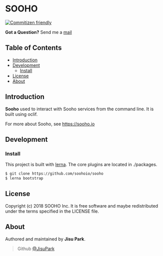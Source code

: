 # SOOHO

[![Commitizen friendly](https://img.shields.io/badge/commitizen-friendly-brightgreen.svg)](http://commitizen.github.io/cz-cli/)

**Got a Question?** Send me a <a href="mailto:jisupark@sooho.io">mail</a>

## Table of Contents
- [Introduction](#introduction)
- [Development](#development)
  - [Install](#install)
- [License](#license)
- [About](#about)

## Introduction

**Sooho** used to interact with Sooho services from the command line. It is built using oclif.

For more about Sooho, see https://sooho.io

## Development

### Install

This project is built with [lerna](http://lernajs.io/). The core plugins are located in ./packages.

```bash
$ git clone https://github.com/soohoio/sooho
$ lerna bootstrap
```

## License

Copyright (c) 2018 SOOHO Inc. It is free software and maybe redistributed under the terms specified in the LICENSE file.

## About

Authored and maintained by **Jisu Park**.

> Github [@JisuPark](https://github.com/JisuPark)
